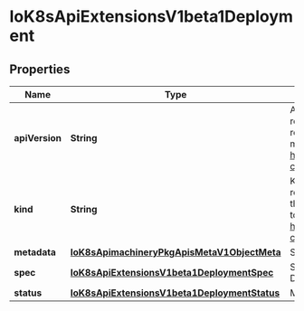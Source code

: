 
# IoK8sApiExtensionsV1beta1Deployment

## Properties
Name | Type | Description | Notes
------------ | ------------- | ------------- | -------------
**apiVersion** | **String** | APIVersion defines the versioned schema of this representation of an object. Servers should convert recognized schemas to the latest internal value, and may reject unrecognized values. More info: https://git.k8s.io/community/contributors/devel/api-conventions.md#resources |  [optional]
**kind** | **String** | Kind is a string value representing the REST resource this object represents. Servers may infer this from the endpoint the client submits requests to. Cannot be updated. In CamelCase. More info: https://git.k8s.io/community/contributors/devel/api-conventions.md#types-kinds |  [optional]
**metadata** | [**IoK8sApimachineryPkgApisMetaV1ObjectMeta**](IoK8sApimachineryPkgApisMetaV1ObjectMeta.md) | Standard object metadata. |  [optional]
**spec** | [**IoK8sApiExtensionsV1beta1DeploymentSpec**](IoK8sApiExtensionsV1beta1DeploymentSpec.md) | Specification of the desired behavior of the Deployment. |  [optional]
**status** | [**IoK8sApiExtensionsV1beta1DeploymentStatus**](IoK8sApiExtensionsV1beta1DeploymentStatus.md) | Most recently observed status of the Deployment. |  [optional]



